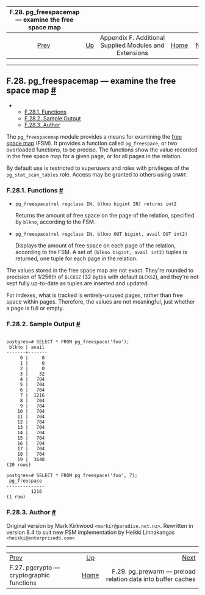 <!--?xml version="1.0" encoding="UTF-8" standalone="no"?-->

|        F.28. pg\_freespacemap — examine the free space map        |                                                                             |                                                        |                                                       |                                                                                       |
| :---------------------------------------------------------------: | :-------------------------------------------------------------------------- | :----------------------------------------------------: | ----------------------------------------------------: | ------------------------------------------------------------------------------------: |
| [Prev](pgcrypto.html "F.27. pgcrypto — cryptographic functions")  | [Up](contrib.html "Appendix F. Additional Supplied Modules and Extensions") | Appendix F. Additional Supplied Modules and Extensions | [Home](index.html "PostgreSQL 17devel Documentation") |  [Next](pgprewarm.html "F.29. pg_prewarm — preload relation data into buffer caches") |

***

## F.28. pg\_freespacemap — examine the free space map [#](#PGFREESPACEMAP)

*   *   [F.28.1. Functions](pgfreespacemap.html#PGFREESPACEMAP-FUNCS)
    *   [F.28.2. Sample Output](pgfreespacemap.html#PGFREESPACEMAP-SAMPLE-OUTPUT)
    *   [F.28.3. Author](pgfreespacemap.html#PGFREESPACEMAP-AUTHOR)



The `pg_freespacemap` module provides a means for examining the [free space map](storage-fsm.html "73.3. Free Space Map") (FSM). It provides a function called `pg_freespace`, or two overloaded functions, to be precise. The functions show the value recorded in the free space map for a given page, or for all pages in the relation.

By default use is restricted to superusers and roles with privileges of the `pg_stat_scan_tables` role. Access may be granted to others using `GRANT`.

### F.28.1. Functions [#](#PGFREESPACEMAP-FUNCS)

*   `pg_freespace(rel regclass IN, blkno bigint IN) returns int2`

    Returns the amount of free space on the page of the relation, specified by `blkno`, according to the FSM.

*   `pg_freespace(rel regclass IN, blkno OUT bigint, avail OUT int2)`

    Displays the amount of free space on each page of the relation, according to the FSM. A set of `(blkno bigint, avail int2)` tuples is returned, one tuple for each page in the relation.

The values stored in the free space map are not exact. They're rounded to precision of 1/256th of `BLCKSZ` (32 bytes with default `BLCKSZ`), and they're not kept fully up-to-date as tuples are inserted and updated.

For indexes, what is tracked is entirely-unused pages, rather than free space within pages. Therefore, the values are not meaningful, just whether a page is full or empty.

### F.28.2. Sample Output [#](#PGFREESPACEMAP-SAMPLE-OUTPUT)

```

postgres=# SELECT * FROM pg_freespace('foo');
 blkno | avail
-------+-------
     0 |     0
     1 |     0
     2 |     0
     3 |    32
     4 |   704
     5 |   704
     6 |   704
     7 |  1216
     8 |   704
     9 |   704
    10 |   704
    11 |   704
    12 |   704
    13 |   704
    14 |   704
    15 |   704
    16 |   704
    17 |   704
    18 |   704
    19 |  3648
(20 rows)

postgres=# SELECT * FROM pg_freespace('foo', 7);
 pg_freespace
--------------
         1216
(1 row)
```

### F.28.3. Author [#](#PGFREESPACEMAP-AUTHOR)

Original version by Mark Kirkwood `<markir@paradise.net.nz>`. Rewritten in version 8.4 to suit new FSM implementation by Heikki Linnakangas `<heikki@enterprisedb.com>`

***

|                                                                   |                                                                             |                                                                                       |
| :---------------------------------------------------------------- | :-------------------------------------------------------------------------: | ------------------------------------------------------------------------------------: |
| [Prev](pgcrypto.html "F.27. pgcrypto — cryptographic functions")  | [Up](contrib.html "Appendix F. Additional Supplied Modules and Extensions") |  [Next](pgprewarm.html "F.29. pg_prewarm — preload relation data into buffer caches") |
| F.27. pgcrypto — cryptographic functions                          |            [Home](index.html "PostgreSQL 17devel Documentation")            |                          F.29. pg\_prewarm — preload relation data into buffer caches |
